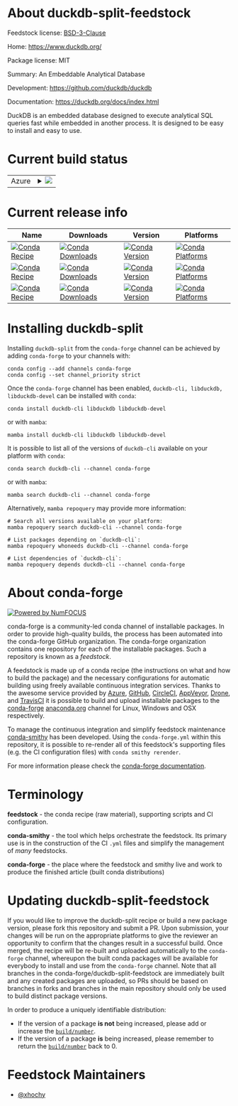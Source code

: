 About duckdb-split-feedstock
============================

Feedstock license: [BSD-3-Clause](https://github.com/conda-forge/duckdb-split-feedstock/blob/main/LICENSE.txt)

Home: https://www.duckdb.org/

Package license: MIT

Summary: An Embeddable Analytical Database

Development: https://github.com/duckdb/duckdb

Documentation: https://duckdb.org/docs/index.html

DuckDB is an embedded database designed to execute analytical SQL queries
fast while embedded in another process. It is designed to be easy to
install and easy to use.


Current build status
====================


<table>
    
  <tr>
    <td>Azure</td>
    <td>
      <details>
        <summary>
          <a href="https://dev.azure.com/conda-forge/feedstock-builds/_build/latest?definitionId=21046&branchName=main">
            <img src="https://dev.azure.com/conda-forge/feedstock-builds/_apis/build/status/duckdb-split-feedstock?branchName=main">
          </a>
        </summary>
        <table>
          <thead><tr><th>Variant</th><th>Status</th></tr></thead>
          <tbody><tr>
              <td>linux_64</td>
              <td>
                <a href="https://dev.azure.com/conda-forge/feedstock-builds/_build/latest?definitionId=21046&branchName=main">
                  <img src="https://dev.azure.com/conda-forge/feedstock-builds/_apis/build/status/duckdb-split-feedstock?branchName=main&jobName=linux&configuration=linux%20linux_64_" alt="variant">
                </a>
              </td>
            </tr><tr>
              <td>linux_aarch64</td>
              <td>
                <a href="https://dev.azure.com/conda-forge/feedstock-builds/_build/latest?definitionId=21046&branchName=main">
                  <img src="https://dev.azure.com/conda-forge/feedstock-builds/_apis/build/status/duckdb-split-feedstock?branchName=main&jobName=linux&configuration=linux%20linux_aarch64_" alt="variant">
                </a>
              </td>
            </tr><tr>
              <td>linux_ppc64le</td>
              <td>
                <a href="https://dev.azure.com/conda-forge/feedstock-builds/_build/latest?definitionId=21046&branchName=main">
                  <img src="https://dev.azure.com/conda-forge/feedstock-builds/_apis/build/status/duckdb-split-feedstock?branchName=main&jobName=linux&configuration=linux%20linux_ppc64le_" alt="variant">
                </a>
              </td>
            </tr><tr>
              <td>osx_64</td>
              <td>
                <a href="https://dev.azure.com/conda-forge/feedstock-builds/_build/latest?definitionId=21046&branchName=main">
                  <img src="https://dev.azure.com/conda-forge/feedstock-builds/_apis/build/status/duckdb-split-feedstock?branchName=main&jobName=osx&configuration=osx%20osx_64_" alt="variant">
                </a>
              </td>
            </tr><tr>
              <td>osx_arm64</td>
              <td>
                <a href="https://dev.azure.com/conda-forge/feedstock-builds/_build/latest?definitionId=21046&branchName=main">
                  <img src="https://dev.azure.com/conda-forge/feedstock-builds/_apis/build/status/duckdb-split-feedstock?branchName=main&jobName=osx&configuration=osx%20osx_arm64_" alt="variant">
                </a>
              </td>
            </tr>
          </tbody>
        </table>
      </details>
    </td>
  </tr>
</table>

Current release info
====================

| Name | Downloads | Version | Platforms |
| --- | --- | --- | --- |
| [![Conda Recipe](https://img.shields.io/badge/recipe-duckdb--cli-green.svg)](https://anaconda.org/conda-forge/duckdb-cli) | [![Conda Downloads](https://img.shields.io/conda/dn/conda-forge/duckdb-cli.svg)](https://anaconda.org/conda-forge/duckdb-cli) | [![Conda Version](https://img.shields.io/conda/vn/conda-forge/duckdb-cli.svg)](https://anaconda.org/conda-forge/duckdb-cli) | [![Conda Platforms](https://img.shields.io/conda/pn/conda-forge/duckdb-cli.svg)](https://anaconda.org/conda-forge/duckdb-cli) |
| [![Conda Recipe](https://img.shields.io/badge/recipe-libduckdb-green.svg)](https://anaconda.org/conda-forge/libduckdb) | [![Conda Downloads](https://img.shields.io/conda/dn/conda-forge/libduckdb.svg)](https://anaconda.org/conda-forge/libduckdb) | [![Conda Version](https://img.shields.io/conda/vn/conda-forge/libduckdb.svg)](https://anaconda.org/conda-forge/libduckdb) | [![Conda Platforms](https://img.shields.io/conda/pn/conda-forge/libduckdb.svg)](https://anaconda.org/conda-forge/libduckdb) |
| [![Conda Recipe](https://img.shields.io/badge/recipe-libduckdb--devel-green.svg)](https://anaconda.org/conda-forge/libduckdb-devel) | [![Conda Downloads](https://img.shields.io/conda/dn/conda-forge/libduckdb-devel.svg)](https://anaconda.org/conda-forge/libduckdb-devel) | [![Conda Version](https://img.shields.io/conda/vn/conda-forge/libduckdb-devel.svg)](https://anaconda.org/conda-forge/libduckdb-devel) | [![Conda Platforms](https://img.shields.io/conda/pn/conda-forge/libduckdb-devel.svg)](https://anaconda.org/conda-forge/libduckdb-devel) |

Installing duckdb-split
=======================

Installing `duckdb-split` from the `conda-forge` channel can be achieved by adding `conda-forge` to your channels with:

```
conda config --add channels conda-forge
conda config --set channel_priority strict
```

Once the `conda-forge` channel has been enabled, `duckdb-cli, libduckdb, libduckdb-devel` can be installed with `conda`:

```
conda install duckdb-cli libduckdb libduckdb-devel
```

or with `mamba`:

```
mamba install duckdb-cli libduckdb libduckdb-devel
```

It is possible to list all of the versions of `duckdb-cli` available on your platform with `conda`:

```
conda search duckdb-cli --channel conda-forge
```

or with `mamba`:

```
mamba search duckdb-cli --channel conda-forge
```

Alternatively, `mamba repoquery` may provide more information:

```
# Search all versions available on your platform:
mamba repoquery search duckdb-cli --channel conda-forge

# List packages depending on `duckdb-cli`:
mamba repoquery whoneeds duckdb-cli --channel conda-forge

# List dependencies of `duckdb-cli`:
mamba repoquery depends duckdb-cli --channel conda-forge
```


About conda-forge
=================

[![Powered by
NumFOCUS](https://img.shields.io/badge/powered%20by-NumFOCUS-orange.svg?style=flat&colorA=E1523D&colorB=007D8A)](https://numfocus.org)

conda-forge is a community-led conda channel of installable packages.
In order to provide high-quality builds, the process has been automated into the
conda-forge GitHub organization. The conda-forge organization contains one repository
for each of the installable packages. Such a repository is known as a *feedstock*.

A feedstock is made up of a conda recipe (the instructions on what and how to build
the package) and the necessary configurations for automatic building using freely
available continuous integration services. Thanks to the awesome service provided by
[Azure](https://azure.microsoft.com/en-us/services/devops/), [GitHub](https://github.com/),
[CircleCI](https://circleci.com/), [AppVeyor](https://www.appveyor.com/),
[Drone](https://cloud.drone.io/welcome), and [TravisCI](https://travis-ci.com/)
it is possible to build and upload installable packages to the
[conda-forge](https://anaconda.org/conda-forge) [anaconda.org](https://anaconda.org/)
channel for Linux, Windows and OSX respectively.

To manage the continuous integration and simplify feedstock maintenance
[conda-smithy](https://github.com/conda-forge/conda-smithy) has been developed.
Using the ``conda-forge.yml`` within this repository, it is possible to re-render all of
this feedstock's supporting files (e.g. the CI configuration files) with ``conda smithy rerender``.

For more information please check the [conda-forge documentation](https://conda-forge.org/docs/).

Terminology
===========

**feedstock** - the conda recipe (raw material), supporting scripts and CI configuration.

**conda-smithy** - the tool which helps orchestrate the feedstock.
                   Its primary use is in the construction of the CI ``.yml`` files
                   and simplify the management of *many* feedstocks.

**conda-forge** - the place where the feedstock and smithy live and work to
                  produce the finished article (built conda distributions)


Updating duckdb-split-feedstock
===============================

If you would like to improve the duckdb-split recipe or build a new
package version, please fork this repository and submit a PR. Upon submission,
your changes will be run on the appropriate platforms to give the reviewer an
opportunity to confirm that the changes result in a successful build. Once
merged, the recipe will be re-built and uploaded automatically to the
`conda-forge` channel, whereupon the built conda packages will be available for
everybody to install and use from the `conda-forge` channel.
Note that all branches in the conda-forge/duckdb-split-feedstock are
immediately built and any created packages are uploaded, so PRs should be based
on branches in forks and branches in the main repository should only be used to
build distinct package versions.

In order to produce a uniquely identifiable distribution:
 * If the version of a package **is not** being increased, please add or increase
   the [``build/number``](https://docs.conda.io/projects/conda-build/en/latest/resources/define-metadata.html#build-number-and-string).
 * If the version of a package **is** being increased, please remember to return
   the [``build/number``](https://docs.conda.io/projects/conda-build/en/latest/resources/define-metadata.html#build-number-and-string)
   back to 0.

Feedstock Maintainers
=====================

* [@xhochy](https://github.com/xhochy/)

